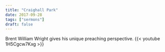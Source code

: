 ```yaml
---
title: "Craighall Park"
date: 2017-09-28
tags: ["sermons"]
draft: false
---
```

Brent William Wright gives his unique preaching perspective.
{{< youtube 1H5Cgcw7Kxg >}}